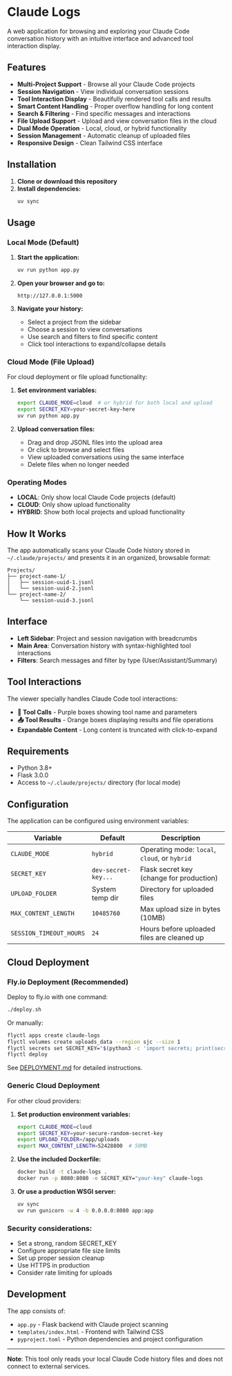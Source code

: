 # Claude Logs

A web application for browsing and exploring your Claude Code conversation history with an intuitive interface and advanced tool interaction display.

## Features

- **Multi-Project Support** - Browse all your Claude Code projects
- **Session Navigation** - View individual conversation sessions
- **Tool Interaction Display** - Beautifully rendered tool calls and results
- **Smart Content Handling** - Proper overflow handling for long content
- **Search & Filtering** - Find specific messages and interactions
- **File Upload Support** - Upload and view conversation files in the cloud
- **Dual Mode Operation** - Local, cloud, or hybrid functionality
- **Session Management** - Automatic cleanup of uploaded files
- **Responsive Design** - Clean Tailwind CSS interface

## Installation

1. **Clone or download this repository**
2. **Install dependencies:**
   ```bash
   uv sync
   ```

## Usage

### Local Mode (Default)
1. **Start the application:**
   ```bash
   uv run python app.py
   ```

2. **Open your browser and go to:**
   ```
   http://127.0.0.1:5000
   ```

3. **Navigate your history:**
   - Select a project from the sidebar
   - Choose a session to view conversations
   - Use search and filters to find specific content
   - Click tool interactions to expand/collapse details

### Cloud Mode (File Upload)
For cloud deployment or file upload functionality:

1. **Set environment variables:**
   ```bash
   export CLAUDE_MODE=cloud  # or hybrid for both local and upload
   export SECRET_KEY=your-secret-key-here
   uv run python app.py
   ```

2. **Upload conversation files:**
   - Drag and drop JSONL files into the upload area
   - Or click to browse and select files
   - View uploaded conversations using the same interface
   - Delete files when no longer needed

### Operating Modes
- **LOCAL**: Only show local Claude Code projects (default)
- **CLOUD**: Only show upload functionality
- **HYBRID**: Show both local projects and upload functionality

## How It Works

The app automatically scans your Claude Code history stored in `~/.claude/projects/` and presents it in an organized, browsable format:

```
Projects/
├── project-name-1/
│   ├── session-uuid-1.jsonl
│   └── session-uuid-2.jsonl
└── project-name-2/
    └── session-uuid-3.jsonl
```

## Interface

- **Left Sidebar**: Project and session navigation with breadcrumbs
- **Main Area**: Conversation history with syntax-highlighted tool interactions
- **Filters**: Search messages and filter by type (User/Assistant/Summary)

## Tool Interactions

The viewer specially handles Claude Code tool interactions:
- **🔧 Tool Calls** - Purple boxes showing tool name and parameters
- **📤 Tool Results** - Orange boxes displaying results and file operations
- **Expandable Content** - Long content is truncated with click-to-expand

## Requirements

- Python 3.8+
- Flask 3.0.0
- Access to `~/.claude/projects/` directory (for local mode)

## Configuration

The application can be configured using environment variables:

| Variable | Default | Description |
|----------|---------|-------------|
| `CLAUDE_MODE` | `hybrid` | Operating mode: `local`, `cloud`, or `hybrid` |
| `SECRET_KEY` | `dev-secret-key...` | Flask secret key (change for production) |
| `UPLOAD_FOLDER` | System temp dir | Directory for uploaded files |
| `MAX_CONTENT_LENGTH` | `10485760` | Max upload size in bytes (10MB) |
| `SESSION_TIMEOUT_HOURS` | `24` | Hours before uploaded files are cleaned up |

## Cloud Deployment

### Fly.io Deployment (Recommended)

Deploy to fly.io with one command:

```bash
./deploy.sh
```

Or manually:
```bash
flyctl apps create claude-logs
flyctl volumes create uploads_data --region sjc --size 1
flyctl secrets set SECRET_KEY="$(python3 -c 'import secrets; print(secrets.token_urlsafe(32))')"
flyctl deploy
```

See [DEPLOYMENT.md](DEPLOYMENT.md) for detailed instructions.

### Generic Cloud Deployment

For other cloud providers:

1. **Set production environment variables:**
   ```bash
   export CLAUDE_MODE=cloud
   export SECRET_KEY=your-secure-random-secret-key
   export UPLOAD_FOLDER=/app/uploads
   export MAX_CONTENT_LENGTH=52428800  # 50MB
   ```

2. **Use the included Dockerfile:**
   ```bash
   docker build -t claude-logs .
   docker run -p 8080:8080 -e SECRET_KEY="your-key" claude-logs
   ```

3. **Or use a production WSGI server:**
   ```bash
   uv sync
   uv run gunicorn -w 4 -b 0.0.0.0:8080 app:app
   ```

### Security considerations:
- Set a strong, random SECRET_KEY
- Configure appropriate file size limits
- Set up proper session cleanup
- Use HTTPS in production
- Consider rate limiting for uploads

## Development

The app consists of:
- `app.py` - Flask backend with Claude project scanning
- `templates/index.html` - Frontend with Tailwind CSS
- `pyproject.toml` - Python dependencies and project configuration

---

**Note**: This tool only reads your local Claude Code history files and does not connect to external services.